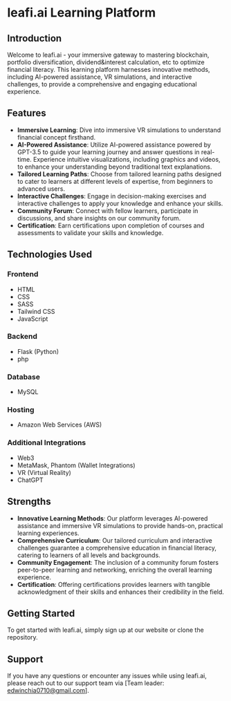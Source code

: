 ﻿# leafi.ai Learning Platform

## Introduction
Welcome to leafi.ai - your immersive gateway to mastering blockchain, portfolio diversification, dividend&interest calculation, etc to optimize financial literacy. This learning platform harnesses innovative methods, including AI-powered assistance, VR simulations, and interactive challenges, to provide a comprehensive and engaging educational experience.

## Features
- **Immersive Learning**: Dive into immersive VR simulations to understand financial concept firsthand.
- **AI-Powered Assistance**: Utilize AI-powered assistance powered by GPT-3.5 to guide your learning journey and answer questions in real-time. Experience intuitive visualizations, including graphics and videos, to enhance your understanding beyond traditional text explanations.
- **Tailored Learning Paths**: Choose from tailored learning paths designed to cater to learners at different levels of expertise, from beginners to advanced users.
- **Interactive Challenges**: Engage in decision-making exercises and interactive challenges to apply your knowledge and enhance your skills.
- **Community Forum**: Connect with fellow learners, participate in discussions, and share insights on our community forum.
- **Certification**: Earn certifications upon completion of courses and assessments to validate your skills and knowledge.

## Technologies Used
### Frontend
- HTML
- CSS
- SASS
- Tailwind CSS
- JavaScript

### Backend
- Flask (Python)
- php

### Database
- MySQL

### Hosting
- Amazon Web Services (AWS)

### Additional Integrations
- Web3
- MetaMask, Phantom (Wallet Integrations)
- VR (Virtual Reality)
- ChatGPT

## Strengths
- **Innovative Learning Methods**: Our platform leverages AI-powered assistance and immersive VR simulations to provide hands-on, practical learning experiences.
- **Comprehensive Curriculum**: Our tailored curriculum and interactive challenges guarantee a comprehensive education in financial literacy, catering to learners of all levels and backgrounds.
- **Community Engagement**: The inclusion of a community forum fosters peer-to-peer learning and networking, enriching the overall learning experience.
- **Certification**: Offering certifications provides learners with tangible acknowledgment of their skills and enhances their credibility in the field.

## Getting Started
To get started with leafi.ai, simply sign up at our website or clone the repository.

## Support
If you have any questions or encounter any issues while using leafi.ai, please reach out to our support team via [Team leader: edwinchia0710@gmail.com].

